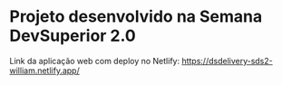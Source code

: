 # Projeto desenvolvido na Semana DevSuperior 2.0
Link da aplicação web com deploy no Netlify: https://dsdelivery-sds2-william.netlify.app/
